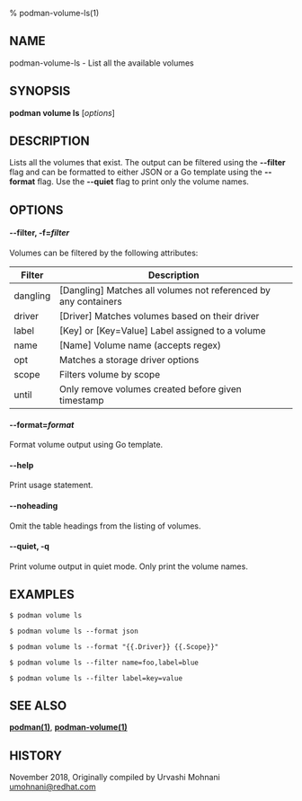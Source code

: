% podman-volume-ls(1)

## NAME
podman\-volume\-ls - List all the available volumes

## SYNOPSIS
**podman volume ls** [*options*]

## DESCRIPTION

Lists all the volumes that exist. The output can be filtered using the **--filter**
flag and can be formatted to either JSON or a Go template using the **--format**
flag. Use the **--quiet** flag to print only the volume names.

## OPTIONS

#### **--filter**, **-f**=*filter*

Volumes can be filtered by the following attributes:

| **Filter** | **Description**                                                                       |
| ---------- | ------------------------------------------------------------------------------------- |
| dangling   | [Dangling] Matches all volumes not referenced by any containers                       |
| driver     | [Driver] Matches volumes based on their driver                                        |
| label      | [Key] or [Key=Value] Label assigned to a volume                                       |
| name       | [Name] Volume name (accepts regex)                                                    |
| opt        | Matches a storage driver options                                                      |
| scope      | Filters volume by scope                                                               |
| until      | Only remove volumes created before given timestamp                                    |

#### **--format**=*format*

Format volume output using Go template.

#### **--help**

Print usage statement.

#### **--noheading**

Omit the table headings from the listing of volumes.

#### **--quiet**, **-q**

Print volume output in quiet mode. Only print the volume names.

## EXAMPLES

```
$ podman volume ls

$ podman volume ls --format json

$ podman volume ls --format "{{.Driver}} {{.Scope}}"

$ podman volume ls --filter name=foo,label=blue

$ podman volume ls --filter label=key=value
```

## SEE ALSO
**[podman(1)](podman.1.md)**, **[podman-volume(1)](podman-volume.1.md)**

## HISTORY
November 2018, Originally compiled by Urvashi Mohnani <umohnani@redhat.com>
